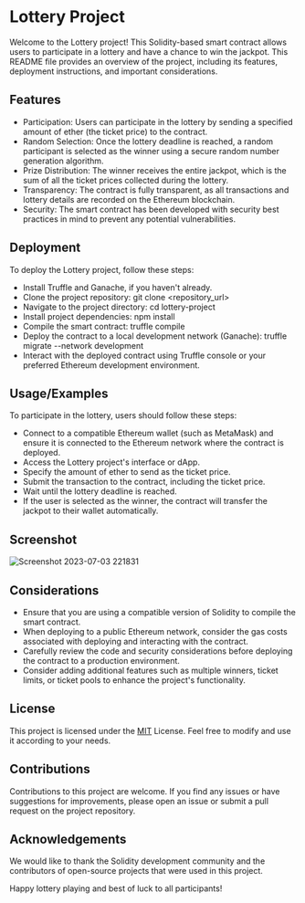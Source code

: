 
# Lottery Project

Welcome to the Lottery project! This Solidity-based smart contract allows users to participate in a lottery and have a chance to win the jackpot. This README file provides an overview of the project, including its features, deployment instructions, and important considerations.


## Features

- Participation: Users can participate in the lottery by sending a specified amount of ether (the ticket price) to the contract.
- Random Selection: Once the lottery deadline is reached, a random participant is selected as the winner using a secure random number generation algorithm.
- Prize Distribution: The winner receives the entire jackpot, which is the sum of all the ticket prices collected during the lottery.
- Transparency: The contract is fully transparent, as all transactions and lottery details are recorded on the Ethereum blockchain.
- Security: The smart contract has been developed with security best practices in mind to prevent any potential vulnerabilities.


## Deployment

To deploy the Lottery project, follow these steps:
- Install Truffle and Ganache, if you haven't already.
- Clone the project repository:  git clone <repository_url> 
- Navigate to the project directory: cd lottery-project
- Install project dependencies: npm install
- Compile the smart contract: truffle compile
- Deploy the contract to a local development network (Ganache): truffle migrate --network development
- Interact with the deployed contract using Truffle console or your preferred Ethereum development environment.


## Usage/Examples

To participate in the lottery, users should follow these steps:
- Connect to a compatible Ethereum wallet (such as MetaMask) and ensure it is connected to the Ethereum network where the contract is deployed.
- Access the Lottery project's interface or dApp.
- Specify the amount of ether to send as the ticket price.
- Submit the transaction to the contract, including the ticket price.
- Wait until the lottery deadline is reached.
- If the user is selected as the winner, the contract will transfer the jackpot to their wallet automatically.
  
## Screenshot
![Screenshot 2023-07-03 221831](https://github.com/Sachin001s/LOTTERY/assets/128379424/77dd0765-fd84-46e1-b1b6-6d7759e1af6c)

## Considerations

- Ensure that you are using a compatible version of Solidity to compile the smart contract.
- When deploying to a public Ethereum network, consider the gas costs associated with deploying and interacting with the contract.
- Carefully review the code and security considerations before deploying the contract to a production environment.
- Consider adding additional features such as multiple winners, ticket limits, or ticket pools to enhance the project's functionality.
## License

This project is licensed under the [MIT](https://choosealicense.com/licenses/mit/) License. Feel free to modify and use it according to your needs.


## Contributions

Contributions to this project are welcome. If you find any issues or have suggestions for improvements, please open an issue or submit a pull request on the project repository.
## Acknowledgements

We would like to thank the Solidity development community and the contributors of open-source projects that were used in this project.

Happy lottery playing and best of luck to all participants!
